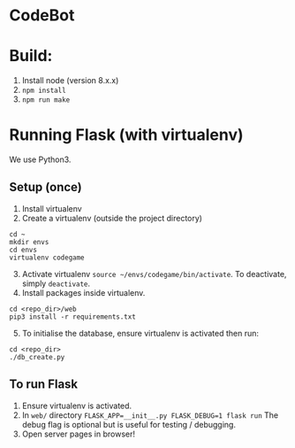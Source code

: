 # CodeBot

# Build:
1. Install node (version 8.x.x)
2. `npm install`
3. `npm run make`

# Running Flask (with virtualenv)

We use Python3.

## Setup (once)

1. Install virtualenv
2. Create a virtualenv (outside the project directory)
```
cd ~
mkdir envs
cd envs
virtualenv codegame
```
3. Activate virtualenv `source ~/envs/codegame/bin/activate`. To deactivate,
   simply `deactivate`.
4. Install packages inside virtualenv.
```
cd <repo_dir>/web
pip3 install -r requirements.txt
```
5. To initialise the database, ensure virtualenv is activated then run:
```
cd <repo_dir>
./db_create.py
```

## To run Flask

1. Ensure virtualenv is activated.
2. In `web/` directory `FLASK_APP=__init__.py FLASK_DEBUG=1 flask run`
The debug flag is optional but is useful for testing / debugging.
3. Open server pages in browser!
